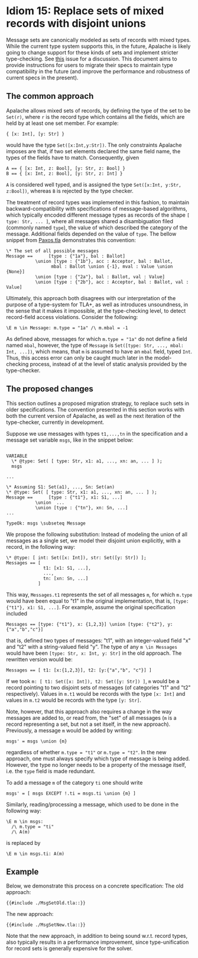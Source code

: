 # Idiom 15: Replace sets of mixed records with disjoint unions

Message sets are canonically modeled as sets of records with mixed types.
While the current type system supports this, in the future,
Apalache is likely going to change support for these kinds of sets and implement stricter type-checking.
See [this](https://github.com/apalache-mc/apalache/issues/401) issue for a discussion.
This document aims to provide instructions for users to migrate their specs to maintain type compatibility
in the future (and improve the performance and robustness of current specs in the present).

## The common approach
Apalache allows mixed sets of records, by defining the type of the set to be `Set(r)`,
where `r` is the record type which contains all the fields, which are held by at least one set member.
For example:

```tla
{ [x: Int], [y: Str] }
```

would have the type `Set([x:Int,y:Str])`.
The only constraints Apalache imposes are that, if two set elements declared the same field name,
the types of the fields have to match.
Consequently, given
```tla
A == { [x: Int, z: Bool], [y: Str, z: Bool] }
B == { [x: Int, z: Bool], [y: Str, z: Int] }
```
`A` is considered well typed, and is assigned the type `Set([x:Int, y:Str, z:Bool])`,
whereas `B` is rejected by the type checker.

The treatment of record types was implemented in this fashion,
to maintain backward-compatibility with specifications of message-based algorithms,
which typically encoded different message types as records of the shape `[ type: Str, ... ]`,
where all messages shared a disambiguation filed (commonly named `type`),
the value of which described the category of the message.
Additional fields depended on the value of `type`.
The bellow snippet from [Paxos.tla][] demonstrates this convention:
```tla
\* The set of all possible messages 
Message ==      [type : {"1a"}, bal : Ballot]
           \union [type : {"1b"}, acc : Acceptor, bal : Ballot, 
                 mbal : Ballot \union {-1}, mval : Value \union {None}]
           \union [type : {"2a"}, bal : Ballot, val : Value]
           \union [type : {"2b"}, acc : Acceptor, bal : Ballot, val : Value]
```

Ultimately, this approach both disagrees with our interpretation of the purpose of a type-system for TLA+,
as well as introduces unsoundness, in the sense that it makes it impossible, at the type-checking level,
to detect record-field access violations.
Consider the following:
```
\E m \in Message: m.type = "1a" /\ m.mbal = -1
```
As defined above, messages for which `m.type = "1a"` do not define a field named `mbal`,
however, the type of `Message` is `Set([type: Str, ..., mbal: Int, ...])`,
which means, that `m` is assumed to have an `mbal` field, typed `Int`.
Thus, this access error can only be caught much later in the model-checking process,
instead of at the level of static analysis provided by the type-checker. 

## The proposed changes
This section outlines a proposed migration strategy, to replace such sets in older specifications.
The convention presented in this section works with both the current version of Apalache,
as well as the next iteration of the type-checker, currently in development.

Suppose we use messages with types `t1,...,tn` in the specification and a message set variable `msgs`,
like in the snippet below:
```tla

VARIABLE 
  \* @type: Set( [ type: Str, x1: a1, ..., xn: an, ... ] );
  msgs

...

\* Assuming S1: Set(a1), ..., Sn: Set(an) 
\* @type: Set( [ type: Str, x1: a1, ..., xn: an, ... ] );
Message ==      [type : {"t1"}, x1: S1, ...]
           \union  ...
           \union [type : {"tn"}, xn: Sn, ...]
...

TypeOk: msgs \subseteq Message
```

We propose the following substitution: Instead of modeling the union of all messages as a single set,
we model their disjoint union explicitly, with a record, in the following way:

```tla
\* @type: [ int: Set([x: Int]), str: Set([y: Str]) ];
Messages == [ 
              t1: [x1: S1, ...],
              ...,
              tn: [xn: Sn, ...] 
            ]
```
This way, `Messages.t1` represents the set of all messages `m`,
for which `m.type` would have been equal to "t1" in the original implementation, that is, `[type: {"t1"}, x1: S1, ...]`.
For example, assume the original specification included
```tla
Messages == [type: {"t1"}, x: {1,2,3}] \union [type: {"t2"}, y:{"a","b","c"}]
```
that is, defined two types of messages: "t1", with an integer-valued field "x" and "t2" with a string-valued field "y".
The type of any `m \in Messages` would have been `[type: Str, x: Int, y: Str]` in the old approach.
The rewritten version would be:
```tla
Messages == [ t1: [x:{1,2,3}], t2: [y:{"a","b", "c"}] ]
```
If we took `m: [ t1: Set([x: Int]), t2: Set([y: Str]) ]`, `m`
would be a record pointing to two disjoint sets of messages (of categories "t1" and "t2" respectively).
Values in `m.t1` would be records with the type `[x: Int]` and values in `m.t2` would be records with the type `[y: Str]`. 

Note, however, that this approach also requires a change in the way messages are added to,
or read from, the "set" of all messages (`m` is a record representing a set, but not a set itself, in the new approach).
Previously, a message `m` would be added by writing:
```
msgs' = msgs \union {m}
```
regardless of whether `m.type = "t1"` or `m.type = "t2"`.
In the new approach, one must always specify which type of message is being added.
However, the type no longer needs to be a property of the message itself, i.e. the `type` field is made redundant.

To add a message `m` of the category `ti` one should write
```
msgs' = [ msgs EXCEPT !.ti = msgs.ti \union {m} ]
```

Similarly, reading/processing a message, which used to be done in the following way:
```tla
\E m \in msgs:
  /\ m.type = "ti"
  /\ A(m)
```
is replaced by
```
\E m \in msgs.ti: A(m)
```

## Example
Below, we demonstrate this process on a concrete specification:
The old approach:
```tla
{{#include ./MsgSetOld.tla::}}
```

The new approach:
```tla
{{#include ./MsgSetNew.tla::}}
```

Note that the new approach, in addition to being sound w.r.t. record types,
also typically results in a performance improvement,
since type-unification for record sets is generally expensive for the solver.

[Paxos.tla]: https://github.com/tlaplus/Examples/blob/master/specifications/Paxos/Paxos.tla

